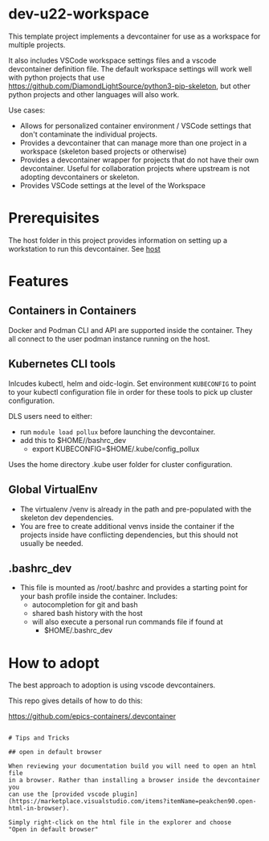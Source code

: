 # dev-u22-workspace

This template project implements a devcontainer for use as a workspace
for multiple projects.

It also includes VSCode workspace settings files and a vscode devcontainer
definition file. The default workspace settings will work well with python
projects that use https://github.com/DiamondLightSource/python3-pip-skeleton,
but other python projects and other languages will also work.

Use cases:

- Allows for personalized container environment / VSCode settings that
  don't contaminate the individual projects.
- Provides a devcontainer that can manage more than one project in
  a workspace (skeleton based projects or otherwise)
- Provides a devcontainer wrapper for projects that do not have their own
  devcontainer. Useful for collaboration projects where upstream is not
  adopting devcontainers or skeleton.
- Provides VSCode settings at the level of the Workspace

# Prerequisites

The host folder in this project provides information on setting up a 
workstation to run this devcontainer. See [host](host/README.md)
# Features

## Containers in Containers
Docker and Podman CLI and API are supported inside the container. They all
connect to the user podman instance running on the host.

## Kubernetes CLI tools
Inlcudes kubectl, helm and oidc-login. Set environment ``KUBECONFIG`` to 
point to your kubectl configuration file in order for these tools to 
pick up cluster configuration.

DLS users need to either:

- run ``module load pollux`` before launching the devcontainer.
- add this to $HOME//bashrc_dev  
  - export KUBECONFIG=$HOME/.kube/config_pollux

Uses the home directory .kube user folder for cluster configuration.

## Global VirtualEnv
- The virtualenv /venv is already in the path and pre-populated with the
  skeleton dev dependencies.
- You are free to create additional venvs inside the container if the projects
  inside have conflicting dependencies, but this should not usually be needed.

## .bashrc_dev
- This file is mounted as /root/.bashrc and provides a starting point for
  your bash profile inside the container. Includes:
  - autocompletion for git and bash
  - shared bash history with the host
  - will also execute a personal run commands file if found at
    - $HOME/.bashrc_dev

# How to adopt
The best approach to adoption is using vscode devcontainers.

This repo gives details of how to do this:

https://github.com/epics-containers/.devcontainer
```

# Tips and Tricks

## open in default browser

When reviewing your documentation build you will need to open an html file
in a browser. Rather than installing a browser inside the devcontainer you 
can use the [provided vscode plugin](https://marketplace.visualstudio.com/items?itemName=peakchen90.open-html-in-browser).

Simply right-click on the html file in the explorer and choose
"Open in default browser"
